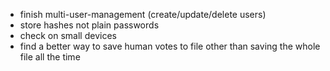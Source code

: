 - finish multi-user-management (create/update/delete users)
- store hashes not plain passwords
- check on small devices
- find a better way to save human votes to file other than saving the whole file all the time
